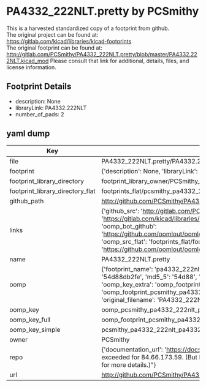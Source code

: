 # PA4332_222NLT.pretty by PCSmithy  
This is a harvested standardized copy of a footprint from github.  
The original project can be found at:  
https://gitlab.com/kicad/libraries/kicad-footprints  
The original footprint can be found at:
http://gitlab.com/PCSmithy/PA4332_222NLT.pretty/blob/master/PA4332.222NLT.kicad_mod
Please consult that link for additional, details, files, and license information.  
## Footprint Details
* description: None  
* libraryLink: PA4332.222NLT  
* number_of_pads: 2  
## yaml dump  
| Key | Value |  
| --- | --- |  
| file | PA4332_222NLT.pretty/PA4332.222NLT.kicad_mod |  
| footprint | {'description': None, 'libraryLink': 'PA4332.222NLT', 'number_of_pads': 2} |  
| footprint_library_directory | footprint_library_owner/PCSmithy_PA4332_222NLT.pretty |  
| footprint_library_directory_flat | footprints_flat/pcsmithy_pa4332_222nlt_pa4332_222nlt/working |  
| github_path | http://github.com/PCSmithy/PA4332_222NLT.pretty/blob/master/PA4332.222NLT.kicad_mod |  
| links | {'github_src': 'http://gitlab.com/PCSmithy/PA4332_222NLT.pretty/blob/master/PA4332.222NLT.kicad_mod', 'github_src_repo': 'https://gitlab.com/kicad/libraries/kicad-footprints', 'oomp_bot': 'footprints/pcsmithy_pa4332_222nlt_pa4332_222nlt/working', 'oomp_bot_github': 'https://github.com/oomlout/oomlout_oomp_footprint_bot/tree/main/footprints/pcsmithy_pa4332_222nlt_pa4332_222nlt/working', 'oomp_src_flat': 'footprints_flat/footprints_flat/pcsmithy_pa4332_222nlt_pa4332_222nlt/working', 'oomp_src_flat_github': 'https://github.com/oomlout/oomlout_oomp_footprint_src/tree/main/footprints_flat/pcsmithy_pa4332_222nlt_pa4332_222nlt/working'} |  
| name | PA4332_222NLT.pretty |  
| oomp | {'footprint_name': 'pa4332_222nlt', 'library_name': 'pa4332_222nlt', 'md5': '54d88db2fe69b0fb0430f37d6eafcd0a', 'md5_10': '54d88db2fe', 'md5_5': '54d88', 'md5_6': '54d88d', 'oomp_key': 'oomp_pcsmithy_pa4332_222nlt_pa4332_222nlt', 'oomp_key_extra': 'oomp_footprint_pcsmithy_pa4332_222nlt_pa4332_222nlt', 'oomp_key_full': 'oomp_footprint_pcsmithy_pa4332_222nlt_pa4332_222nlt_54d88d', 'oomp_key_simple': 'pcsmithy_pa4332_222nlt_pa4332_222nlt', 'original_filename': 'PA4332_222NLT.pretty/PA4332.222NLT.kicad_mod', 'owner_name': 'pcsmithy'} |  
| oomp_key | oomp_pcsmithy_pa4332_222nlt_pa4332_222nlt |  
| oomp_key_full | oomp_footprint_pcsmithy_pa4332_222nlt_pa4332_222nlt |  
| oomp_key_simple | pcsmithy_pa4332_222nlt_pa4332_222nlt |  
| owner | PCSmithy |  
| repo | {'documentation_url': 'https://docs.github.com/rest/overview/resources-in-the-rest-api#rate-limiting', 'message': "API rate limit exceeded for 84.66.173.59. (But here's the good news: Authenticated requests get a higher rate limit. Check out the documentation for more details.)"} |  
| url | http://github.com/PCSmithy/PA4332_222NLT.pretty |  


